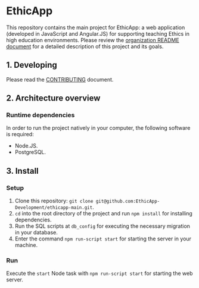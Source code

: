 # EthicApp

This repository contains the main project for EthicApp: a web application (developed in JavaScript and Angular.JS) for supporting teaching Ethics in high education environments. Please review the [organization README document](https://github.com/EthicApp-Development/organization#readme) for a detailed description of this project and its goals.

## 1. Developing

Please read the [CONTRIBUTING](./CONTRIBUTING.md) document.

## 2. Architecture overview

### Runtime dependencies

In order to run the project natively in your computer, the following software is required:

- Node.JS.
- PostgreSQL. <!-- ? Which version(s)? -->

## 3. Install

<!-- TODO: enhance this when an actual well-isolated Dockerfile is made -->

### Setup

1. Clone this repository: `git clone git@github.com:EthicApp-Development/ethicapp-main.git`.
2. `cd` into the root directory of the project and run `npm install` for installing dependencies.
3. Run the SQL scripts at `db_config` for executing the necessary migration in your database.
4. Enter the command `npm run-script start` for starting the server in your machine.

### Run

Execute the `start` Node task with `npm run-script start` for starting the web server.

<!-- TODO: document logging (if complex logging exists) and testing (after it gets implemented) -->
